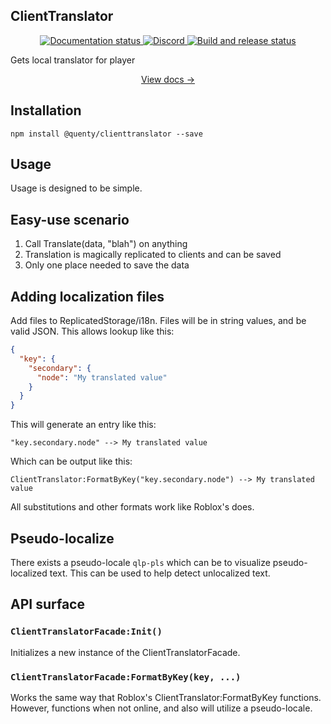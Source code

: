 ## ClientTranslator
<div align="center">
  <a href="http://quenty.github.io/NevermoreEngine/">
    <img src="https://github.com/Quenty/NevermoreEngine/actions/workflows/docs.yml/badge.svg" alt="Documentation status" />
  </a>
  <a href="https://discord.gg/mhtGUS8">
    <img src="https://img.shields.io/discord/385151591524597761?color=5865F2&label=discord&logo=discord&logoColor=white" alt="Discord" />
  </a>
  <a href="https://github.com/Quenty/NevermoreEngine/actions">
    <img src="https://github.com/Quenty/NevermoreEngine/actions/workflows/build.yml/badge.svg" alt="Build and release status" />
  </a>
</div>

Gets local translator for player

<div align="center"><a href="https://quenty.github.io/NevermoreEngine/api/JSONTranslator">View docs →</a></div>

## Installation
```
npm install @quenty/clienttranslator --save
```

## Usage
Usage is designed to be simple.

## Easy-use scenario

1. Call Translate(data, "blah") on anything
2. Translation is magically replicated to clients and can be saved
3. Only one place needed to save the data

## Adding localization files

Add files to ReplicatedStorage/i18n. Files will be in string values, and be valid JSON. This allows lookup like this:

```json
{
  "key": {
    "secondary": {
      "node": "My translated value"
    }
  }
}
```

This will generate an entry like this:

```
"key.secondary.node" --> My translated value
```

Which can be output like this:

```
ClientTranslator:FormatByKey("key.secondary.node") --> My translated value
```

All substitutions and other formats work like Roblox's does.

## Pseudo-localize
There exists a pseudo-locale `qlp-pls` which can be to visualize pseudo-localized text. This can be used to help detect unlocalized text.

## API surface

### `ClientTranslatorFacade:Init()`
Initializes a new instance of the ClientTranslatorFacade.

### `ClientTranslatorFacade:FormatByKey(key, ...)`
Works the same way that Roblox's ClientTranslator:FormatByKey functions. However, functions when not online, and also will utilize a pseudo-locale.



